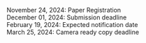 November 24, 2024: Paper Registration<br/>
December 01, 2024: Submission deadline<br/>
February 19, 2024: Expected notification date<br/>
March 25, 2024: Camera ready copy deadline<br/>
